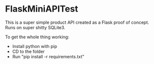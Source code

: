 # FlaskMiniAPITest

This is a super simple product API created as a Flask proof of concept.
Runs on super shitty SQLite3.

To get the whole thing working:

- Install python with pip
- CD to the folder
- Run "pip install -r requirements.txt"